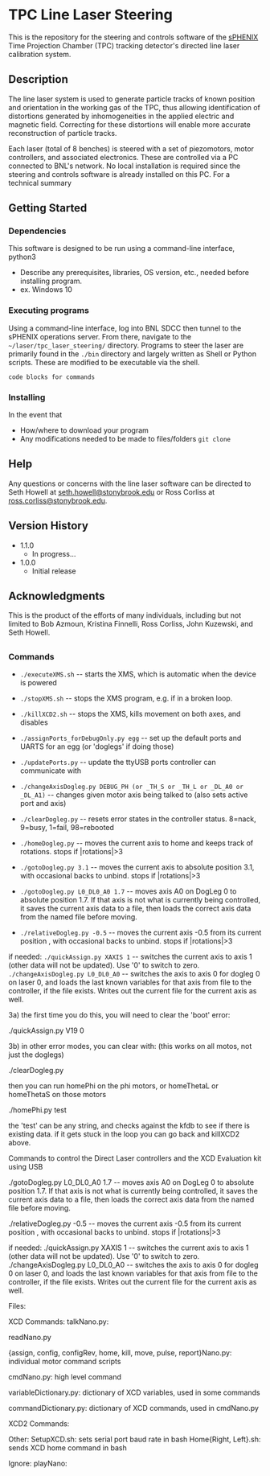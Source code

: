# TPC Line Laser Steering

This is the repository for the steering and controls software of the [sPHENIX](https://www.sphenix.bnl.gov/) Time Projection Chamber (TPC) tracking detector's directed line laser calibration system.  


## Description

The line laser system is used to generate particle tracks of known position and orientation in the working gas of the TPC, thus allowing identification of distortions generated by inhomogeneities in the applied electric and magnetic field.  Correcting for these distortions will enable more accurate reconstruction of particle tracks.

Each laser (total of 8 benches) is steered with a set of piezomotors, motor controllers, and associated electronics.  These are controlled via a PC connected to BNL's network.  No local installation is required since the steering and controls software is already installed on this PC.  For a technical summary


## Getting Started

### Dependencies

This software is designed to be run using a command-line interface, python3 
* Describe any prerequisites, libraries, OS version, etc., needed before installing program.
* ex. Windows 10

### Executing programs

Using a command-line interface, log into BNL SDCC then tunnel to the sPHENIX operations server.  From there, navigate to the `~/laser/tpc_laser_steering/` directory.  Programs to steer the laser are primarily found in the `./bin` directory and largely written as Shell or Python scripts.  These are modified to be executable via the shell.
```
code blocks for commands
```

### Installing

In the event that 
* How/where to download your program
* Any modifications needed to be made to files/folders
`git clone `

## Help

Any questions or concerns with the line laser software can be directed to Seth Howell at seth.howell@stonybrook.edu or Ross Corliss at ross.corliss@stonybrook.edu.  

## Version History

* 1.1.0
    * In progress...
* 1.0.0
    * Initial release


## Acknowledgments

This is the product of the efforts of many individuals, including but not limited to Bob Azmoun, Kristina Finnelli, Ross Corliss, John Kuzewski, and Seth Howell.

## 

### Commands

* `./executeXMS.sh` -- starts the XMS, which is automatic when the device is powered

* `./stopXMS.sh` -- stops the XMS program, e.g. if in a broken loop.

* `./killXCD2.sh` -- stops the XMS, kills movement on both axes, and disables

* `./assignPorts_forDebugOnly.py egg` -- set up the default ports and UARTS for an egg (or 'doglegs' if doing those)

* `./updatePorts.py` -- update the ttyUSB ports controller can communicate with

* `./changeAxisDogleg.py DEBUG_PH (or _TH_S or _TH_L or _DL_A0 or _DL_A1)` -- changes given motor axis being talked to (also sets active port and axis)

* `./clearDogleg.py` -- resets error states in the controller status.  8=nack, 9=busy, 1=fail, 98=rebooted

* `./homeDogleg.py` -- moves the current axis to home and keeps track of rotations.  stops if |rotations|>3

* `./gotoDogleg.py 3.1` -- moves the current axis to absolute position 3.1, with occasional backs to unbind.   stops if |rotations|>3

* `./gotoDogleg.py L0_DL0_A0 1.7` -- moves axis A0 on DogLeg 0 to absolute position 1.7.  If that axis is not what is currently being controlled, it saves the current axis data to a file, then loads the correct axis data from the named file before moving.

* `./relativeDogleg.py -0.5` -- moves the current axis -0.5 from its current position , with occasional backs to unbind.  stops if |rotations|>3


if needed:
`./quickAssign.py XAXIS 1` -- switches the current axis to axis 1 (other data will not be updated).  Use '0' to switch to zero.
`./changeAxisDogleg.py L0_DL0_A0` -- switches the axis to axis 0 for dogleg 0 on laser 0, and loads the last known variables for that axis from file to the controller, if the file exists.  Writes out the current file for the current axis as well.


3a) the first time you do this, you will need to clear the 'boot' error:

./quickAssign.py V19 0

3b) in other error modes, you can clear with: (this works on all motos, not just the doglegs)

./clearDogleg.py

then you can run homePhi on the phi motors, or homeThetaL or homeThetaS on those motors

./homePhi.py test

the 'test' can be any string, and checks against the kfdb to see if there is existing data.
if it gets stuck in the loop you can go back and killXCD2 above.

Commands to control the Direct Laser controllers and the XCD Evaluation kit using USB





./gotoDogleg.py L0_DL0_A0 1.7 -- moves axis A0 on DogLeg 0 to absolute position 1.7.  If that axis is not what is currently being controlled, it saves the current axis data to a file, then loads the correct axis data from the named file before moving.

./relativeDogleg.py -0.5 -- moves the current axis -0.5 from its current position , with occasional backs to unbind.  stops if |rotations|>3



if needed:
./quickAssign.py XAXIS 1 -- switches the current axis to axis 1 (other data will not be updated).  Use '0' to switch to zero.
./changeAxisDogleg.py L0_DL0_A0 -- switches the axis to axis 0 for dogleg 0 on laser 0, and loads the last known variables for that axis from file to the controller, if the file exists.  Writes out the current file for the current axis as well.

Files:

XCD Commands:
  talkNano.py: 
  
  readNano.py

  {assign, config, configRev, home, kill, move, pulse, report}Nano.py: individual motor command scripts
  
  cmdNano.py: high level command
  
  variableDictionary.py: dictionary of XCD variables, used in some commands
  
  commandDictionary.py: dictionary of XCD commands, used in cmdNano.py
  
XCD2 Commands:

Other:
  SetupXCD.sh: sets serial port baud rate in bash
  Home{Right, Left}.sh: sends XCD home command in bash
  
Ignore:
  playNano:
